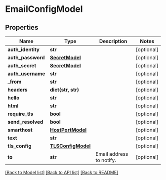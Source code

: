 # EmailConfigModel

## Properties
Name | Type | Description | Notes
------------ | ------------- | ------------- | -------------
**auth_identity** | **str** |  | [optional] 
**auth_password** | [**SecretModel**](SecretModel.md) |  | [optional] 
**auth_secret** | [**SecretModel**](SecretModel.md) |  | [optional] 
**auth_username** | **str** |  | [optional] 
**_from** | **str** |  | [optional] 
**headers** | **dict(str, str)** |  | [optional] 
**hello** | **str** |  | [optional] 
**html** | **str** |  | [optional] 
**require_tls** | **bool** |  | [optional] 
**send_resolved** | **bool** |  | [optional] 
**smarthost** | [**HostPortModel**](HostPortModel.md) |  | [optional] 
**text** | **str** |  | [optional] 
**tls_config** | [**TLSConfigModel**](TLSConfigModel.md) |  | [optional] 
**to** | **str** | Email address to notify. | [optional] 

[[Back to Model list]](../README.md#documentation-for-models) [[Back to API list]](../README.md#documentation-for-api-endpoints) [[Back to README]](../README.md)


